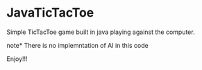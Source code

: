 # JavaTicTacToe


Simple TicTacToe game built in java playing against the computer. 

note* There is no implemntation of AI in this code 

Enjoy!!!
